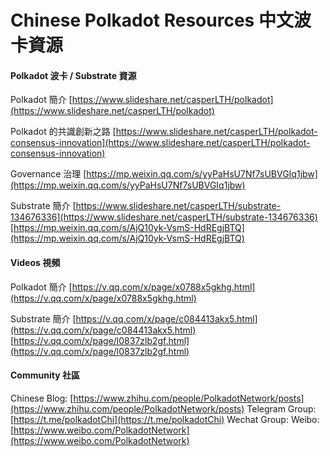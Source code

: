 # Chinese Polkadot Resources 中文波卡資源

#### Polkadot 波卡 / Substrate 資源
Polkadot 簡介
[https://www.slideshare.net/casperLTH/polkadot](https://www.slideshare.net/casperLTH/polkadot)

Polkadot 的共識創新之路
[https://www.slideshare.net/casperLTH/polkadot-consensus-innovation](https://www.slideshare.net/casperLTH/polkadot-consensus-innovation)

Governance 治理
[https://mp.weixin.qq.com/s/yyPaHsU7Nf7sUBVGIq1jbw](https://mp.weixin.qq.com/s/yyPaHsU7Nf7sUBVGIq1jbw)

Substrate 簡介
[https://www.slideshare.net/casperLTH/substrate-134676336](https://www.slideshare.net/casperLTH/substrate-134676336)
[https://mp.weixin.qq.com/s/AjQ10yk-VsmS-HdREgjBTQ](https://mp.weixin.qq.com/s/AjQ10yk-VsmS-HdREgjBTQ)

#### Videos 視頻
Polkadot 簡介
[https://v.qq.com/x/page/x0788x5gkhg.html](https://v.qq.com/x/page/x0788x5gkhg.html)

Substrate 簡介
[https://v.qq.com/x/page/c084413akx5.html](https://v.qq.com/x/page/c084413akx5.html)
[https://v.qq.com/x/page/l0837zlb2gf.html](https://v.qq.com/x/page/l0837zlb2gf.html)

#### Community 社區

Chinese Blog: [https://www.zhihu.com/people/PolkadotNetwork/posts](https://www.zhihu.com/people/PolkadotNetwork/posts)
Telegram Group: [https://t.me/polkadotChi](https://t.me/polkadotChi)
Wechat Group:
Weibo: [https://www.weibo.com/PolkadotNetwork](https://www.weibo.com/PolkadotNetwork)